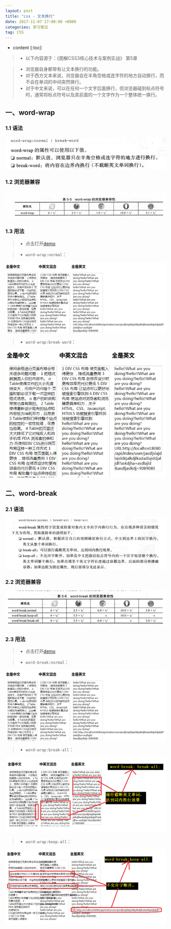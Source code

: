 ```yaml
---
layout: post
title: "css - 文本换行"
date: 2017-11-07 17:00:00 +0800 
categories: 学习笔记
tag: CSS
---
```

* content
{:toc}

> * 以下内容源于：《图解CSS3核心技术与案例实战》 第5章

> * 浏览器自身都带有让文本换行的功能。
> * 对于西方文本来说，浏览器会在半角空格或连字符的地方自动换行，而不会在单词的中间突然换行。
> * 对于中文来说，可以在任何一个文字后面换行，但浏览器碰到标点符号时，通常将标点符号以及其前面的一个文字作为一个整体统一换行。

<!-- more -->

## 一、word-wrap

### 1.1 语法

![textWrap](/styles/images/css/textWrap/textWrap-01.png)

### 1.2 浏览器兼容

![textWrap](/styles/images/css/textWrap/textWrap-04.png)

### 1.3 用法

> * 点击打开[demo](/effects/demo/css/textWrap/eg1.html)

> * `word-wrap:normal`：

![textWrap](/styles/images/css/textWrap/textWrap-02.png)

> * `word-wrap:break-word`：

![textWrap](/styles/images/css/textWrap/textWrap-03.png)

## 二、word-break

### 2.1 语法

![textWrap](/styles/images/css/textWrap/textWrap-05.png)

### 2.2 浏览器兼容

![textWrap](/styles/images/css/textWrap/textWrap-06.png)

### 2.3 用法

> * 点击打开[demo](/effects/demo/css/textWrap/eg2.html)

> * `word-break:normal`：

![textWrap](/styles/images/css/textWrap/textWrap-02.png)

> * `word-wrap:break-all`：

![textWrap](/styles/images/css/textWrap/textWrap-07.png)

> * `word-wrap:keep-all`：

![textWrap](/styles/images/css/textWrap/textWrap-08.png)


